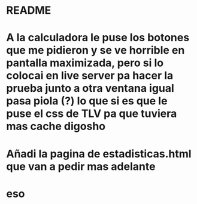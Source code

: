 # README #

# A la calculadora le puse los botones que me pidieron y se ve horrible en pantalla maximizada, pero si lo colocai en live server pa hacer la prueba junto a otra ventana igual pasa piola (?) lo que si es que le puse el css de TLV pa que tuviera mas cache digosho #

# Añadi la pagina de estadisticas.html que van a pedir mas adelante #

# eso #

